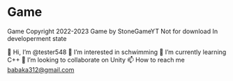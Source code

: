 # Game
Game
Copyright 2022-2023
Game by StoneGameYT
Not for download 
In developerment state

👋 Hi, I’m @tester548
👀 I’m interested in schwimming
🌱 I’m currently learning C++
💞️ I’m looking to collaborate on Unity
📫 How to reach me babaka312@gmail.com
